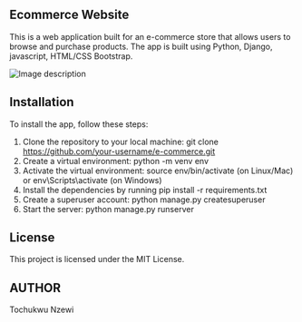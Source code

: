 ## Ecommerce Website

This is a web application built for an e-commerce store that allows users to browse and purchase products. The app is built using Python, Django, javascript, HTML/CSS Bootstrap.

![Image description](https://dev-to-uploads.s3.amazonaws.com/uploads/articles/hhfcpq8697vrymfictlz.png)

## Installation

To install the app, follow these steps:

1. Clone the repository to your local machine: git clone https://github.com/your-username/e-commerce.git
2. Create a virtual environment: python -m venv env
3. Activate the virtual environment: source env/bin/activate (on Linux/Mac) or  env\Scripts\activate (on Windows)
4. Install the dependencies by running pip install -r requirements.txt
5. Create a superuser account: python manage.py createsuperuser
6. Start the server: python manage.py runserver

## License

This project is licensed under the MIT License.

## AUTHOR

Tochukwu Nzewi